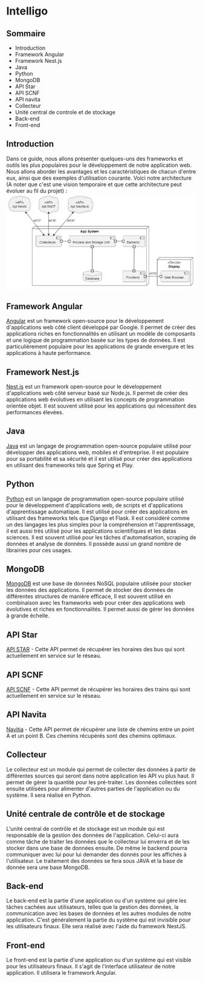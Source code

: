 # Intelligo

## Sommaire

- Introduction
- Framework Angular
- Framework Nest.js
- Java
- Python
- MongoDB
- API Star
- API SCNF
- API navita
- Collecteur  
- Unité central de controle et de stockage
- Back-end
- Front-end 

## Introduction

Dans ce guide, nous allons présenter quelques-uns des frameworks et outils les plus populaires pour le développement de notre application web. Nous allons aborder les avantages et les caractéristiques de chacun d'entre eux, ainsi que des exemples d'utilisation courante.
Voici notre architecture (A noter que c'est une vision temporaire et que cette architecture peut évoluer au fil du projet) :
![Architecture logiciel de notre application](./archiLogicielleIntelligo.png "Architecture logiciel de notre application.")

## Framework Angular
[Angular](https://angular.io/) est un framework open-source pour le développement d'applications web côté client développé par Google. Il permet de créer des applications riches en fonctionnalités en utilisant un modèle de composants et une logique de programmation basée sur les types de données. Il est particulièrement populaire pour les applications de grande envergure et les applications à haute performance.


## Framework Nest.js
[Nest.js](https://nestjs.com/) est un framework open-source pour le développement d'applications web côté serveur basé sur Node.js. Il permet de créer des applications web évolutives en utilisant les concepts de programmation orientée objet. Il est souvent utilisé pour les applications qui nécessitent des performances élevées.

## Java

[Java](https://www.java.com/) est un langage de programmation open-source populaire utilisé pour développer des applications web, mobiles et d'entreprise. Il est populaire pour sa portabilité et sa sécurité et il est utilisé pour créer des applications en utilisant des frameworks tels que Spring et Play.

## Python

[Python](https://www.python.org/) est un langage de programmation open-source populaire utilisé pour le développement d'applications web, de scripts et d'applications d'apprentissage automatique. Il est utilisé pour créer des applications en utilisant des frameworks tels que Django et Flask. Il est considéré comme un des langages les plus simples pour la compréhension et l'apprentissage, il est aussi très utilisé pour les applications scientifiques et les datas sciences. Il est souvent utilisé pour les tâches d'automatisation, scraping de données et analyse de données. Il possède aussi un grand nombre de librairies pour ces usages.

## MongoDB

[MongoDB](https://www.mongodb.com/) est une base de données NoSQL populaire utilisée pour stocker les données des applications. Il permet de stocker des données de différentes structures de manière efficace, Il est souvent utilisé en combinaison avec les frameworks web pour créer des applications web évolutives et riches en fonctionnalités. Il permet aussi de gérer les données à grande échelle.

## API Star 

[API STAR](https://data.explore.star.fr/api/v2/console) - Cette API permet de récupérer les horaires des bus qui sont actuellement en service sur le réseau.

## API SCNF
[API SCNF](https://numerique.sncf.com/startup/api/) - Cette API permet de récupérer les horaires des trains qui sont actuellement en service sur le réseau.
## API Navita
[Navitia](https://navitia.io) - Cette API permet de récupérer une liste de chemins entre un point A et un point B. Ces chemins récupérés sont des chemins optimaux.

## Collecteur

Le collecteur est un module qui permet de collecter des données à partir de différentes sources qui seront dans notre application les API vu plus haut. Il permet de gérer la quantité pour les pré-traiter. Les données collectées sont ensuite utilisées pour alimenter d'autres parties de l'application ou du système.
Il sera réalisé en Python.

## Unité centrale de contrôle et de stockage

L'unité central de contrôle et de stockage est un module qui est responsable de la gestion des données de l'application. Celui-ci aura comme tâche de traiter les données que le collecteur lui enverra et de les stocker dans une base de données ensuite. De même le backend pourra communiquer avec lui pour lui demander des donnés pour les affichés à l'utilisateur. Le traitement des données se fera sous JAVA et la base de donnée sera une base MongoDB.

## Back-end

Le back-end est la partie d'une application ou d'un système qui gère les tâches cachées aux utilisateurs, telles que la gestion des données, la communication avec les bases de données et les autres modules de notre application. C'est généralement la partie du système qui est invisible pour les utilisateurs finaux.
Elle sera réalisé avec l'aide du framework NestJS.

## Front-end

Le front-end est la partie d'une application ou d'un système qui est visible pour les utilisateurs finaux. Il s'agit de l'interface utilisateur de notre application. Il utilisera le framework Angular.
